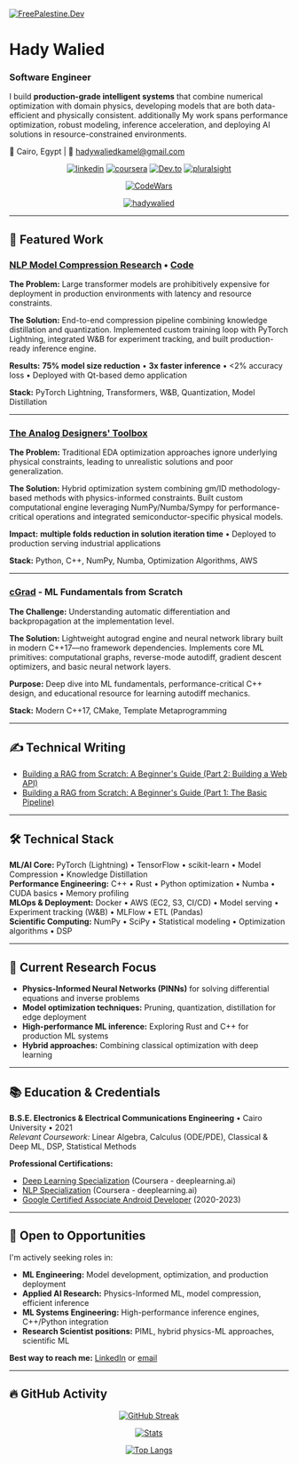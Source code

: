 [![FreePalestine.Dev](https://freepalestine.dev/header/1)](https://freepalestine.dev)


# Hady Walied

### **Software Engineer**

I build **production-grade intelligent systems** that combine numerical optimization with domain physics, developing models that are both data-efficient and physically consistent. additionally My work spans performance optimization, robust modeling, inference acceleration, and deploying AI solutions in resource-constrained environments.


📍 Cairo, Egypt | 📧 [hadywaliedkamel@gmail.com](mailto:hadywaliedkamel@gmail.com)


<div id="badges" align="center">
  
  [![linkedin](https://img.shields.io/badge/linkedin-0A66C2?style=for-the-badge&logo=linkedin&logoColor=white)](https://www.linkedin.com/in/hadywalied) 
  [![coursera](https://img.shields.io/badge/Coursera-000?style=for-the-badge&logo=coursera&logoColor=white)](https://www.coursera.org/user/2965ed20775adfa555e72fbcee309df5) 
  [![Dev.to](https://img.shields.io/badge/Dev.to-FFF?style=for-the-badge&logo=dev.to&logoColor=black)](https://dev.to/hadywalied) 
  [![pluralsight](https://img.shields.io/badge/pluralsight-fa4?style=for-the-badge&logo=pluralsight&logoColor=white)](https://app.pluralsight.com/profile/hady-walied) 
  
  
  [![CodeWars](https://www.codewars.com/users/hadywalied/badges/large?theme=light)](https://www.codewars.com/users/hadywalied)


  [![hadywalied](https://komarev.com/ghpvc/?username=hadywalied)](https://komarev.com/ghpvc/?username=hadywalied)
</div>

---

## 🎯 Featured Work

### [NLP Model Compression Research](https://drive.google.com/file/d/1BmZrDSEMEnyDMIPUmLSBv82FFEDoOjwe/view) • [Code](https://github.com/hadywalied/DistillPegasus)
**The Problem:** Large transformer models are prohibitively expensive for deployment in production environments with latency and resource constraints.

**The Solution:** End-to-end compression pipeline combining knowledge distillation and quantization. Implemented custom training loop with PyTorch Lightning, integrated W&B for experiment tracking, and built production-ready inference engine.

**Results:** **75% model size reduction** • **3x faster inference** • <2% accuracy loss • Deployed with Qt-based demo application

**Stack:** PyTorch Lightning, Transformers, W&B, Quantization, Model Distillation

---

### [The Analog Designers' Toolbox](https://adt.master-micro.com/)
**The Problem:** Traditional EDA optimization approaches ignore underlying physical constraints, leading to unrealistic solutions and poor generalization.

**The Solution:** Hybrid optimization system combining  gm/ID methodology-based methods with physics-informed constraints. Built custom computational engine leveraging NumPy/Numba/Sympy for performance-critical operations and integrated semiconductor-specific physical models.


**Impact:** **multiple folds reduction in solution iteration time** • Deployed to production serving industrial applications

**Stack:** Python, C++, NumPy, Numba, Optimization Algorithms, AWS

---

### [cGrad](https://github.com/hadywalied/cgrad) - ML Fundamentals from Scratch
**The Challenge:** Understanding automatic differentiation and backpropagation at the implementation level.

**The Solution:** Lightweight autograd engine and neural network library built in modern C++17—no framework dependencies. Implements core ML primitives: computational graphs, reverse-mode autodiff, gradient descent optimizers, and basic neural network layers.

**Purpose:** Deep dive into ML fundamentals, performance-critical C++ design, and educational resource for learning autodiff mechanics.

**Stack:** Modern C++17, CMake, Template Metaprogramming

---

## :writing_hand: Technical Writing

<!-- BLOG-POST-LIST:START -->
- [Building a RAG from Scratch: A Beginner&#39;s Guide &lpar;Part 2: Building a Web API&rpar;](https://dev.to/hadywalied/building-a-rag-from-scratch-a-beginners-guide-part-2-building-a-web-api-332a)
- [Building a RAG from Scratch: A Beginner&#39;s Guide &lpar;Part 1: The Basic Pipeline&rpar;](https://dev.to/hadywalied/building-a-rag-from-scratch-a-beginners-guide-part-1-the-basic-pipeline-17b0)
<!-- BLOG-POST-LIST:END -->

---

## 🛠️ Technical Stack

**ML/AI Core:** PyTorch (Lightning) • TensorFlow • scikit-learn • Model Compression • Knowledge Distillation  
**Performance Engineering:** C++ • Rust • Python optimization • Numba • CUDA basics • Memory profiling  
**MLOps & Deployment:** Docker • AWS (EC2, S3, CI/CD) • Model serving • Experiment tracking (W&B) • MLFlow • ETL (Pandas)  
**Scientific Computing:** NumPy • SciPy • Statistical modeling • Optimization algorithms • DSP

---

## 🚀 Current Research Focus

- **Physics-Informed Neural Networks (PINNs)** for solving differential equations and inverse problems
- **Model optimization techniques:** Pruning, quantization, distillation for edge deployment
- **High-performance ML inference:** Exploring Rust and C++ for production ML systems
- **Hybrid approaches:** Combining classical optimization with deep learning

---

## 📚 Education & Credentials

**B.S.E. Electronics & Electrical Communications Engineering** • Cairo University • 2021  
*Relevant Coursework:* Linear Algebra, Calculus (ODE/PDE), Classical & Deep ML, DSP, Statistical Methods

**Professional Certifications:**
- [Deep Learning Specialization](https://www.coursera.org/account/accomplishments/specialization/certificate/B7Y9SHE8EPQQ) (Coursera - deeplearning.ai)
- [NLP Specialization](https://www.coursera.org/account/accomplishments/specialization/RPSRFA88RVG3) (Coursera - deeplearning.ai)
- [Google Certified Associate Android Developer](https://www.credential.net/8f9428f3-46bd-4b8e-9c70-e0dff7adab61) (2020-2023)

---

## 💼 Open to Opportunities

I'm actively seeking roles in:
- **ML Engineering:** Model development, optimization, and production deployment
- **Applied AI Research:** Physics-Informed ML, model compression, efficient inference
- **ML Systems Engineering:** High-performance inference engines, C++/Python integration
- **Research Scientist positions:** PIML, hybrid physics-ML approaches, scientific ML

**Best way to reach me:** [LinkedIn](https://www.linkedin.com/in/hadywalied) or [email](mailto:hadywaliedkamel@gmail.com)

---

## :fire: GitHub Activity

<div id="badges" align="center">
  
  [![GitHub Streak](https://streak-stats.demolab.com?user=hadywalied&theme=transparent&hide_border=true&border_radius=7.5&exclude_days=Fri%2CSat)](https://git.io/streak-stats)

  [![Stats](https://github-readme-stats-seven-sandy-23.vercel.app/api/?username=hadywalied&hide=stars&show_icons=true&theme=transparent&hide_border=true&show=reviews,discussions_started,discussions_answered,prs_merged,prs_merged_percentage)]([[https://github.com/anuraghazra/github-readme-stats](https://github-readme-stats-seven-sandy-23.vercel.app/api/top-langs/?username=hadywalied](https://github-readme-stats-seven-sandy-23.vercel.app/api/?username=hadywalied&hide=stars&show_icons=true&theme=transparent&hide_border=true&show=reviews,discussions_started,discussions_answered,prs_merged,prs_merged_percentage)))
  
  [![Top Langs](https://github-readme-stats-seven-sandy-23.vercel.app/api/top-langs/?username=hadywalied&theme=transparent&hide_border=true&hide=javascript,css,html)]([https://github.com/anuraghazra/github-readme-stats](https://github-readme-stats-seven-sandy-23.vercel.app/api/top-langs/?username=hadywalied&theme=transparent&hide_border=true))
  
</div>
